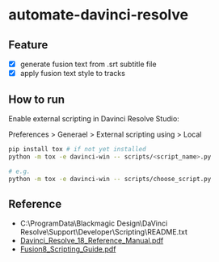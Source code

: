 # automate-davinci-resolve

## Feature
- [x] generate fusion text from .srt subtitle file
- [x] apply fusion text style to tracks

## How to run
Enable external scripting in Davinci Resolve Studio:

Preferences > Generael > External scripting using > Local

```sh
pip install tox # if not yet installed
python -m tox -e davinci-win -- scripts/<script_name>.py
```

```sh
# e.g.
python -m tox -e davinci-win -- scripts/choose_script.py
```

## Reference
- C:\ProgramData\Blackmagic Design\DaVinci Resolve\Support\Developer\Scripting\README.txt
- [Davinci_Resolve_18_Reference_Manual.pdf](https://documents.blackmagicdesign.com/UserManuals/DaVinci_Resolve_18_Reference_Manual.pdf)
- [Fusion8_Scripting_Guide.pdf](https://documents.blackmagicdesign.com/UserManuals/Fusion8_Scripting_Guide.pdf)
